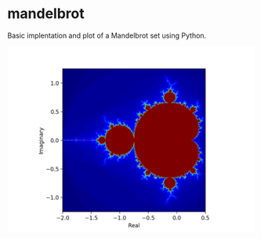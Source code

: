# mandelbrot

Basic implentation and plot of a Mandelbrot set using Python.

![alt text](https://github.com/JordanCoblin/mandelbrot/blob/master/jet_colormap.png)

